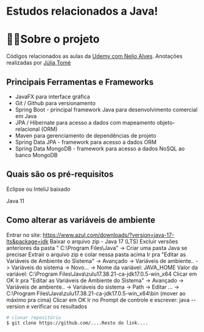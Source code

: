 # Estudos relacionados a Java!

# 👩‍💻Sobre o projeto
Códigos relacionados as aulas da [Udemy com Nelio Alves](https://www.udemy.com/course/java-curso-completo/ "Link da Udemy").
Anotações realizadas por [Júlia Tomé](https://github.com/juliatomeds)

## Principais Ferramentas e Frameworks
- JavaFX para interface gráfica
- Git / Github para versionamento
- Spring Boot - principal framework Java para desenvolvimento comercial em Java
- JPA / Hibernate para acesso a dados com mapeamento objeto-relacional (ORM)
- Maven para gerenciamento de dependências de projeto
- Spring Data JPA - framework para acesso a dados ORM
- Spring Data MongoDB - framework para acesso a dados NoSQL ao banco MongoDB

## Quais são os pré-requisitos
Eclipse ou InteliJ baixado

Java 11

## Como alterar as variáveis de ambiente
Entrar no site: https://www.azul.com/downloads/?version=java-17-lts&package=jdk
Baixar o arquivo zip - Java 17 (LTS)
Excluir versões anteriores da pasta " C:\Program Files\Java" -> Criar uma pasta Java se precisar
Extrair o arquivo zip e colar nessa pasta acima
Ir pra "Editar as Variáveis de Ambiente do Sistema" -> Avançado -> Variáveis de ambiente.. -> Variáveis do sistema -> Novo... ->
Nome da variável: JAVA_HOME
Valor da variável: C:\Program Files\Java\zulu17.38.21-ca-jdk17.0.5-win_x64
Clicar em OK
Ir pra "Editar as Variáveis de Ambiente do Sistema" -> Avançado -> Variáveis de ambiente.. -> Variáveis do sistema -> Path  -> Editar ... -> C:\Program Files\Java\zulu17.38.21-ca-jdk17.0.5-win_x64\bin (mover ao máximo pra cima)
Clicar em OK
Ir no Prompt de controle e escrever: java --version e verificar os resultados

```bash
# clonar repositório
$ git clone https://github.com/....Resto do link....
```